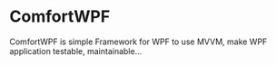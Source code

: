 # ComfortWPF
ComfortWPF is simple Framework for WPF to use MVVM, make WPF application testable, maintainable...

